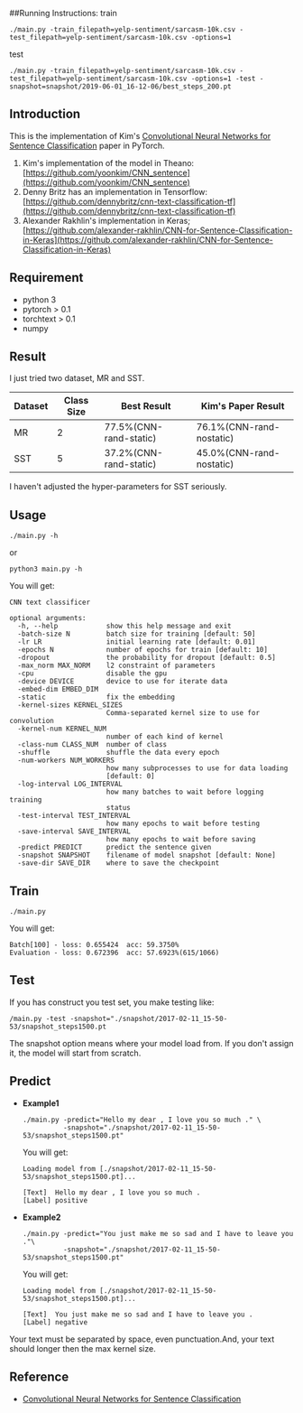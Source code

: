 ##Running Instructions:
train
```
./main.py -train_filepath=yelp-sentiment/sarcasm-10k.csv -test_filepath=yelp-sentiment/sarcasm-10k.csv -options=1
```

test
```
./main.py -train_filepath=yelp-sentiment/sarcasm-10k.csv -test_filepath=yelp-sentiment/sarcasm-10k.csv -options=1 -test -snapshot=snapshot/2019-06-01_16-12-06/best_steps_200.pt 
```

## Introduction
This is the implementation of Kim's [Convolutional Neural Networks for Sentence Classification](https://arxiv.org/abs/1408.5882) paper in PyTorch.

1. Kim's implementation of the model in Theano:
[https://github.com/yoonkim/CNN_sentence](https://github.com/yoonkim/CNN_sentence)
2. Denny Britz has an implementation in Tensorflow:
[https://github.com/dennybritz/cnn-text-classification-tf](https://github.com/dennybritz/cnn-text-classification-tf)
3. Alexander Rakhlin's implementation in Keras;
[https://github.com/alexander-rakhlin/CNN-for-Sentence-Classification-in-Keras](https://github.com/alexander-rakhlin/CNN-for-Sentence-Classification-in-Keras)

## Requirement
* python 3
* pytorch > 0.1
* torchtext > 0.1
* numpy

## Result
I just tried two dataset, MR and SST.

|Dataset|Class Size|Best Result|Kim's Paper Result|
|---|---|---|---|
|MR|2|77.5%(CNN-rand-static)|76.1%(CNN-rand-nostatic)|
|SST|5|37.2%(CNN-rand-static)|45.0%(CNN-rand-nostatic)|

I haven't adjusted the hyper-parameters for SST seriously.

## Usage
```
./main.py -h
```
or 

```
python3 main.py -h
```

You will get:

```
CNN text classificer

optional arguments:
  -h, --help            show this help message and exit
  -batch-size N         batch size for training [default: 50]
  -lr LR                initial learning rate [default: 0.01]
  -epochs N             number of epochs for train [default: 10]
  -dropout              the probability for dropout [default: 0.5]
  -max_norm MAX_NORM    l2 constraint of parameters
  -cpu                  disable the gpu
  -device DEVICE        device to use for iterate data
  -embed-dim EMBED_DIM
  -static               fix the embedding
  -kernel-sizes KERNEL_SIZES
                        Comma-separated kernel size to use for convolution
  -kernel-num KERNEL_NUM
                        number of each kind of kernel
  -class-num CLASS_NUM  number of class
  -shuffle              shuffle the data every epoch
  -num-workers NUM_WORKERS
                        how many subprocesses to use for data loading
                        [default: 0]
  -log-interval LOG_INTERVAL
                        how many batches to wait before logging training
                        status
  -test-interval TEST_INTERVAL
                        how many epochs to wait before testing
  -save-interval SAVE_INTERVAL
                        how many epochs to wait before saving
  -predict PREDICT      predict the sentence given
  -snapshot SNAPSHOT    filename of model snapshot [default: None]
  -save-dir SAVE_DIR    where to save the checkpoint
```

## Train
```
./main.py
```
You will get:

```
Batch[100] - loss: 0.655424  acc: 59.3750%
Evaluation - loss: 0.672396  acc: 57.6923%(615/1066) 
```

## Test
If you has construct you test set, you make testing like:

```
/main.py -test -snapshot="./snapshot/2017-02-11_15-50-53/snapshot_steps1500.pt
```
The snapshot option means where your model load from. If you don't assign it, the model will start from scratch.

## Predict
* **Example1**

	```
	./main.py -predict="Hello my dear , I love you so much ." \
	          -snapshot="./snapshot/2017-02-11_15-50-53/snapshot_steps1500.pt" 
	```
	You will get:
	
	```
	Loading model from [./snapshot/2017-02-11_15-50-53/snapshot_steps1500.pt]...
	
	[Text]  Hello my dear , I love you so much .
	[Label] positive
	```
* **Example2**

	```
	./main.py -predict="You just make me so sad and I have to leave you ."\
	          -snapshot="./snapshot/2017-02-11_15-50-53/snapshot_steps1500.pt" 
	```
	You will get:
	
	```
	Loading model from [./snapshot/2017-02-11_15-50-53/snapshot_steps1500.pt]...
	
	[Text]  You just make me so sad and I have to leave you .
	[Label] negative
	```

Your text must be separated by space, even punctuation.And, your text should longer then the max kernel size.

## Reference
* [Convolutional Neural Networks for Sentence Classification](https://arxiv.org/abs/1408.5882)

